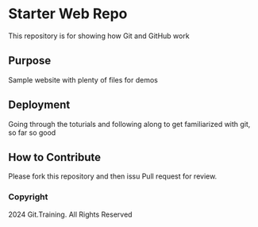 # Starter Web Repo

This repository is for showing how Git and GitHub work

## Purpose

Sample website with plenty of files for demos

## Deployment 

Going through the toturials and following along to get familiarized with git, so far so good 

## How to Contribute

Please fork this repository and then issu Pull request for review.

### Copyright 

2024 Git.Training. All Rights Reserved